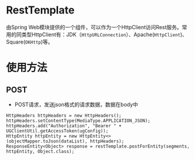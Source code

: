# RestTemplate

由Spring Web模块提供的一个组件，可以作为一个HttpClient访问Rest服务。常用的同类型HttpClient有：JDK（`HttpURLConnection`）、Apache(`HttpClient`)、Square(`OKHttp`)等。

# 使用方法

## POST
- POST请求，发送json格式的请求数据，数据在body中
```
HttpHeaders httpHeaders = new HttpHeaders();
httpHeaders.setContentType(MediaType.APPLICATION_JSON);
httpHeaders.add("Authorization", "Bearer " + UGClientUtil.getAccessToken(ugConfig));
HttpEntity httpEntity = new HttpEntity<>(objectMapper.toJson(dataList), httpHeaders);
ResponseEntity<Object> response = restTemplate.postForEntity(segments, httpEntity, Object.class);
```
